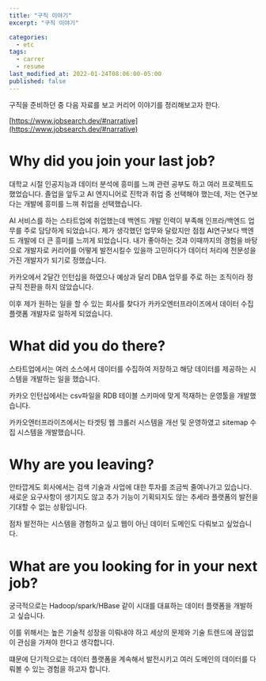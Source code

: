 ```yaml
---
title: "구직 이야기"
excerpt: "구직 이야기"

categories:
  - etc
tags:
  - carrer
  - resume
last_modified_at: 2022-01-24T08:06:00-05:00
published: false
---
```


구직을 준비하던 중 다음 자료를 보고 커리어 이야기를 정리해보고자 한다.

[https://www.jobsearch.dev/#narrative](https://www.jobsearch.dev/#narrative)

# Why did you join your last job?

대학교 시절 인공지능과 데이터 분석에 흥미를 느껴 관련 공부도 하고 여러 프로젝트도 했었습니다. 졸업을 앞두고 AI 엔지니어로 진학과 취업 중 선택해야 했는데, 저는 연구보다는 개발에 흥미를 느껴 취업을 선택했습니다.

AI 서비스를 하는 스타트업에 취업했는데 백엔드 개발 인력이 부족해 인프라/백엔드 업무를 주로 담당하게 되었습니다. 제가 생각했던 업무와 달랐지만 점점 AI연구보다 백엔드 개발에 더 큰 흥미를 느끼게 되었습니다.
내가 좋아하는 것과 이때까지의 경험을 바탕으로 개발자로 커리어를 어떻게 발전시킬수 있을까 고민하다가 데이터 처리에 전문성을 가진 개발자가 되기로 정했습니다.

카카오에서 2달간 인턴십을 하였으나 예상과 달리 DBA 업무를 주로 하는 조직이라 정규직 전환을 하지 않았습니다.

이후 제가 원하는 일을 할 수 있는 회사를 찾다가 카카오엔터프라이즈에서 데이터 수집 플랫폼 개발자로 일하게 되었습니다.

# What did you do there?

스타트업에서는 여러 소스에서 데이터를 수집하여 저장하고 해당 데이터를 제공하는 시스템을 개발하는 일을 했습니다.

카카오 인턴십에서는 csv파일을 RDB 테이블 스키마에 맞게 적재하는 운영툴을 개발했습니다.

카카오엔터프라이즈에서는 타겟팅 웹 크롤러 시스템을 개선 및 운영하였고 sitemap 수집 시스템을 개발했습니다.

# Why are you leaving?

안타깝게도 회사에서는 검색 기술과 사업에 대한 투자를 조금씩 줄여나가고 있습니다. 새로운 요구사항이 생기지도 않고 추가 기능이 기획되지도 않는 추세라 플랫폼의 발전을 기대할 수 없는 상황입니다.

점차 발전하는 시스템을 경험하고 싶고 웹이 아닌 데이터 도메인도 다뤄보고 싶었습니다.

# What are you looking for in your next job?

궁극적으로는 Hadoop/spark/HBase 같이 시대를 대표하는 데이터 플랫폼을 개발하고 싶습니다.

이를 위해서는 높은 기술적 성장을 이뤄내야 하고 세상의 문제와 기술 트렌드에 끊임없이 관심을 가져야 한다고 생각합니다. 

떄문에 단기적으로는 데이터 플랫폼을 계속해서 발전시키고 여러 도메인의 데이터를 다뤄볼 수 있는 경험을 하고자 합니다.